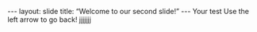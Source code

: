 ---  layout: slide  title: “Welcome to our second slide!”  ---  Your test  Use the left arrow to go back! 
jjjjjjj
